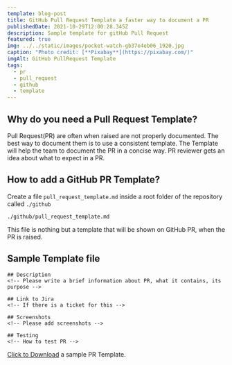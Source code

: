 ```yaml
---
template: blog-post
title: GitHub Pull Request Template a faster way to document a PR
publishedDate: 2021-10-29T12:00:28.345Z
description: Sample template for gitHub Pull Request
featured: true
img: ../../static/images/pocket-watch-gb37e4eb06_1920.jpg
caption: "Photo credit: [**Pixabay**](https://pixabay.com/)"
imgAlt: GitHub PullRequest Template
tags:
  - pr
  - pull_request
  - github
  - template
---
```


## Why do you need a Pull Request Template?

Pull Request(PR) are often when raised are not properly documented. The best way to document them is to use a consistent template. The Template will help the team to document the PR in a concise way. PR reviewer gets an idea about what to expect in a PR.

## How to add a GitHub PR Template?

Create a file `pull_request_template.md` inside a root folder of the repository called `./github`

```
./github/pull_request_template.md
```

This file is nothing but a template that will be shown on GitHub PR, when the PR is raised.

## Sample Template file

```
## Description
<!-- Please write a brief information about PR, what it contains, its purpose -->

## Link to Jira
<!-- If there is a ticket for this -->

## Screenshots
<!-- Please add screenshots -->

## Testing
<!-- How to test PR -->
```

<a href="/assets/pull_request_template.md" download>Click to Download</a> a sample PR Template.